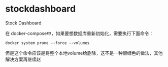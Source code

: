 # stockdashboard
Stock Dashboard

在 docker-compose中，如果要想数据库重新初始化，需要执行下面命令：
```
docker system prune --force --volumes
```
但是这个命令应该是将整个本地volume给删除，这不是一种很绿色的做法，其他解决方案再继续赵